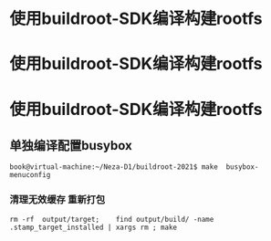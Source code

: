 # 使用buildroot-SDK编译构建rootfs
# 使用buildroot-SDK编译构建rootfs
# 使用buildroot-SDK编译构建rootfs

## 单独编译配置busybox



``` shell
book@virtual-machine:~/Neza-D1/buildroot-2021$ make  busybox-menuconfig
```

### 清理无效缓存 重新打包

``` shell
rm -rf  output/target;    find output/build/ -name .stamp_target_installed | xargs rm ; make
```
